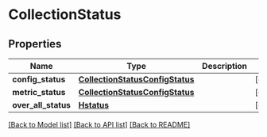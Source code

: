 # CollectionStatus

## Properties
Name | Type | Description | Notes
------------ | ------------- | ------------- | -------------
**config_status** | [**CollectionStatusConfigStatus**](CollectionStatusConfigStatus.md) |  | [optional] 
**metric_status** | [**CollectionStatusConfigStatus**](CollectionStatusConfigStatus.md) |  | [optional] 
**over_all_status** | [**Hstatus**](Hstatus.md) |  | [optional] 

[[Back to Model list]](../README.md#documentation-for-models) [[Back to API list]](../README.md#documentation-for-api-endpoints) [[Back to README]](../README.md)



